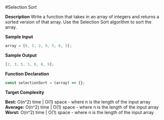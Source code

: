 #Selection Sort

**Description**
Write a function that takes in an array of integers and returns a sorted
version of that array. Use the Selection Sort algorithm to sort the array.

**Sample Input**

```js
array = [8, 5, 2, 9, 5, 6, 3];
```

**Sample Output**

```js
[2, 3, 5, 5, 6, 8, 9];
```

**Function Declaration**

```js
const selectionSort = (array) => {};
```

**Target Complexity**

**Best:** O(n^2) time | O(1) space - where n is the length of the input array
**Average:** O(n^2) time | O(1) space - where n is the length of the input array
**Worst:** O(n^2) time | O(1) space - where n is the length of the input array
